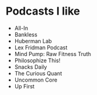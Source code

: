# Podcasts I like

- All-In
- Bankless
- Huberman Lab
- Lex Fridman Podcast
- Mind Pump: Raw Fitness Truth
- Philosophize This!
- Snacks Daily
- The Curious Quant
- Uncommon Core
- Up First
